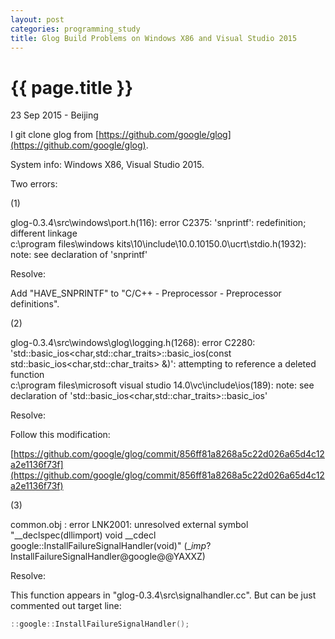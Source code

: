 ```yaml
---
layout: post
categories: programming_study
title: Glog Build Problems on Windows X86 and Visual Studio 2015
---
```


{{ page.title }}
================

<p class="meta">23 Sep 2015 - Beijing</p>

I git clone glog from [https://github.com/google/glog](https://github.com/google/glog).

System info: Windows X86, Visual Studio 2015.

Two errors:

(1)

glog-0.3.4\src\windows\port.h(116): error C2375: 'snprintf': redefinition; different linkage  <br />
c:\program files\windows kits\10\include\10.0.10150.0\ucrt\stdio.h(1932): note: see declaration of 'snprintf'

Resolve:

Add "HAVE_SNPRINTF" to "C/C++ - Preprocessor - Preprocessor definitions".

(2)

glog-0.3.4\src\windows\glog\logging.h(1268): error C2280: 'std::basic_ios<char,std::char_traits<char>>::basic_ios(const std::basic_ios<char,std::char_traits<char>> &)': attempting to reference a deleted function  <br />
c:\program files\microsoft visual studio 14.0\vc\include\ios(189): note: see declaration of 'std::basic_ios<char,std::char_traits<char>>::basic_ios'

Resolve:

Follow this modification:

[https://github.com/google/glog/commit/856ff81a8268a5c22d026a65d4c12a2e1136f73f](https://github.com/google/glog/commit/856ff81a8268a5c22d026a65d4c12a2e1136f73f)

(3)

common.obj : error LNK2001: unresolved external symbol "__declspec(dllimport) void __cdecl google::InstallFailureSignalHandler(void)" (__imp_?InstallFailureSignalHandler@google@@YAXXZ)

Resolve:

This function appears in "glog-0.3.4\src\signalhandler.cc". But can be just commented out target line:

```c
::google::InstallFailureSignalHandler();
```
